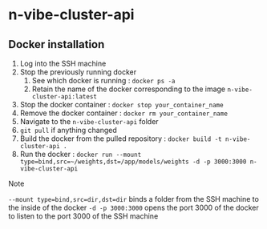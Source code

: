 # n-vibe-cluster-api

## Docker installation

1. Log into the SSH machine
2. Stop the previously running docker
   1. See which docker is running : `docker ps -a`
   2. Retain the name of the docker corresponding to the image `n-vibe-cluster-api:latest`
3. Stop the docker container : `docker stop your_container_name`
4. Remove the docker container : `docker rm your_container_name`
5. Navigate to the `n-vibe-cluster-api` folder
6. `git pull` if anything changed
7. Build the docker from the pulled repository : `docker build -t n-vibe-cluster-api .`
8. Run the docker : `docker run --mount type=bind,src=~/weights,dst=/app/models/weights -d -p 3000:3000 n-vibe-cluster-api`

> [!NOTE]
> `--mount type=bind,src=dir,dst=dir` binds a folder from the SSH machine to the inside of the docker
> `-d -p 3000:3000` opens the port 3000 of the docker to listen to the port 3000 of the SSH machine

